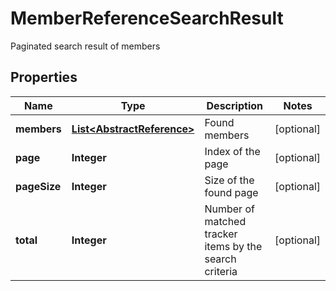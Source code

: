 

# MemberReferenceSearchResult

Paginated search result of members

## Properties

Name | Type | Description | Notes
------------ | ------------- | ------------- | -------------
**members** | [**List&lt;AbstractReference&gt;**](AbstractReference.md) | Found members |  [optional]
**page** | **Integer** | Index of the page |  [optional]
**pageSize** | **Integer** | Size of the found page |  [optional]
**total** | **Integer** | Number of matched tracker items by the search criteria |  [optional]



